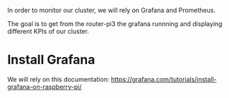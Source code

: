 In order to monitor our cluster, we will rely on Grafana and Prometheus.

The goal is to get from the router-pi3 the grafana runnning and displaying different KPIs of our cluster.

# Install Grafana

We will rely on this documentation:
https://grafana.com/tutorials/install-grafana-on-raspberry-pi/

